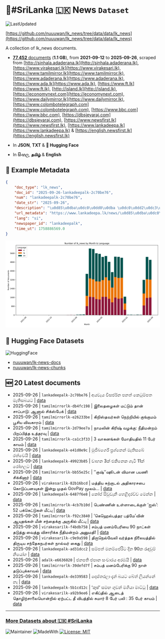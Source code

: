 # 📄#SriLanka 🇱🇰 News `Dataset`

![LastUpdated](https://img.shields.io/badge/last_updated-2025--09--26_17:13:41-green)

[https://github.com/nuuuwan/lk_news/tree/data/data/lk_news](https://github.com/nuuuwan/lk_news/tree/data/data/lk_news)

A collection of lk_news documents.

- [**77,452** documents](https://github.com/nuuuwan/lk_news/tree/data/data/lk_news) (**1.1 GB**), from **2021-09-12** to **2025-09-26**, scraped from [http://sinhala.adaderana.lk](http://sinhala.adaderana.lk), [https://www.virakesari.lk](https://www.virakesari.lk), [https://www.tamilmirror.lk](https://www.tamilmirror.lk), [https://www.adaderana.lk](https://www.adaderana.lk), [https://www.ada.lk](https://www.ada.lk), [https://www.ft.lk](https://www.ft.lk), [http://island.lk](http://island.lk), [https://economynext.com](https://economynext.com), [https://www.dailymirror.lk](https://www.dailymirror.lk), [https://www.colombotelegraph.com](https://www.colombotelegraph.com), [https://www.bbc.com](https://www.bbc.com), [https://dbsjeyaraj.com](https://dbsjeyaraj.com), [https://www.newsfirst.lk](https://www.newsfirst.lk), [https://www.lankadeepa.lk](https://www.lankadeepa.lk) & [https://english.newsfirst.lk](https://english.newsfirst.lk)

- In **JSON**, **TXT** & **🤗 Hugging Face**

- In **සිංහල**, **தமிழ்** & **English**

## 📝 Example Metadata

```json
{
    "doc_type": "lk_news",
    "doc_id": "2025-09-26-lankadeepalk-2c70be76",
    "num": "lankadeepalk-2c70be76",
    "date_str": "2025-09-26",
    "description": "\u0d85\u0dba\u0dc0\u0dd0\u0dba \u0dc0\u0dd2\u0dc3\u0dbb\u0dca\u0da2\u0db1 \u0db4\u0db1\u0dad\u0dca \u0d9a\u0dd9\u0da7\u0dd4\u0db8\u0dca\u0db4\u0dad \u0db8\u0dd0\u0dad\u0dd2\u0dc3\u0db6\u0dba\u0da7",
    "url_metadata": "https://www.lankadeepa.lk/news/\u0d85\u0dba\u0dc0\u0dba-\u0dc0\u0dc3\u0dbb\u0da2\u0db1-\u0db4\u0db1\u0dad-\u0d9a\u0da7\u0db8\u0db4\u0dad-\u0db8\u0dad\u0dc3\u0db6\u0dba\u0da7/101-680286",
    "lang": "si",
    "newspaper_id": "lankadeepalk",
    "time_ut": 1758886569.0
}
```

![Chart](https://raw.githubusercontent.com/nuuuwan/lk_news/refs/heads/data/data/lk_news/docs_by_month_and_lang.png)

## 🤗 Hugging Face Datasets

![HuggingFace](https://img.shields.io/badge/-HuggingFace-FDEE21?style=for-the-badge&logo=HuggingFace)

- [nuuuwan/lk-news-docs](https://huggingface.co/datasets/nuuuwan/lk-news-docs)
- [nuuuwan/lk-news-chunks](https://huggingface.co/datasets/nuuuwan/lk-news-chunks)

## 🆕 20 Latest documents

- 2025-09-26 | `lankadeepalk-2c70be76` | අයවැය විසර්ජන පනත් කෙටුම්පත මැතිසබයට | [data](https://github.com/nuuuwan/lk_news/tree/data/data/lk_news/2020s/2025/2025-09-26-lankadeepalk-2c70be76)
- 2025-09-26 | `tamilmirrorlk-db4fc198` | இலைதழைகள் மட்டும் தான் சாப்பாடு: ஆனால் சிக்ஸ்பேக் | [data](https://github.com/nuuuwan/lk_news/tree/data/data/lk_news/2020s/2025/2025-09-26-tamilmirrorlk-db4fc198)
- 2025-09-26 | `tamilmirrorlk-e26233be` | கிறிஸ்தவர்கள் நெற்றியில் குங்குமம் பூசிய விவகாரம் | [data](https://github.com/nuuuwan/lk_news/tree/data/data/lk_news/2020s/2025/2025-09-26-tamilmirrorlk-e26233be)
- 2025-09-26 | `tamilmirrorlk-2d79ee7a` | நாமலின் கிரிஷ் வழக்கு: நீதிமன்றம் பிறப்பித்த உத்தரவு | [data](https://github.com/nuuuwan/lk_news/tree/data/data/lk_news/2020s/2025/2025-09-26-tamilmirrorlk-2d79ee7a)
- 2025-09-26 | `tamilmirrorlk-ca1c3f33` | 3 வாகனங்கள் மோதியதில் 11 பேர் காயம் | [data](https://github.com/nuuuwan/lk_news/tree/data/data/lk_news/2020s/2025/2025-09-26-tamilmirrorlk-ca1c3f33)
- 2025-09-26 | `lankadeepalk-e41d0e9c` | මුජිබර්ගේ ප්‍රශ්නෙන් මැතිසබේ රත්වෙයි | [data](https://github.com/nuuuwan/lk_news/tree/data/data/lk_news/2020s/2025/2025-09-26-lankadeepalk-e41d0e9c)
- 2025-09-26 | `lankadeepalk-49923b85` | වාහන 3ක් එකිනෙක ගැටී 11ක් රෝහලට | [data](https://github.com/nuuuwan/lk_news/tree/data/data/lk_news/2020s/2025/2025-09-26-lankadeepalk-49923b85)
- 2025-09-26 | `tamilmirrorlk-bb55e25c` | ’’குஷ்’’ஷூடன் விமான பயணி சிக்கினார் | [data](https://github.com/nuuuwan/lk_news/tree/data/data/lk_news/2020s/2025/2025-09-26-tamilmirrorlk-bb55e25c)
- 2025-09-26 | `virakesarilk-82b16bcd` | மத்திய சுற்றாடல் அதிகாரசபை கொடுப்பனவுகள் இன்று முதல் GovPay மூலம்... | [data](https://github.com/nuuuwan/lk_news/tree/data/data/lk_news/2020s/2025/2025-09-26-virakesarilk-82b16bcd)
- 2025-09-26 | `lankadeepalk-6487f6e8` | කෝප් සිවුවැනි හෙළිදරව්ව මෙන්න | [data](https://github.com/nuuuwan/lk_news/tree/data/data/lk_news/2020s/2025/2025-09-26-lankadeepalk-6487f6e8)
- 2025-09-26 | `tamilmirrorlk-4cb7b10d` | பெண்ணின் உள்ளாடைக்குள் ‘ஐஸ்’: 52  பக்கெட்டுகள் மீட்பு | [data](https://github.com/nuuuwan/lk_news/tree/data/data/lk_news/2020s/2025/2025-09-26-tamilmirrorlk-4cb7b10d)
- 2025-09-26 | `tamilmirrorlk-f92c3840` | ’கெஹெல்பத்தர பத்மே’வின்  ஆயுதங்கள் மீன் சந்தைக்கு அருகில் மீட்பு | [data](https://github.com/nuuuwan/lk_news/tree/data/data/lk_news/2020s/2025/2025-09-26-tamilmirrorlk-f92c3840)
- 2025-09-26 | `virakesarilk-f4bdb758` | சம்பத் மனம்பேரியை 90 நாட்கள் தடுத்து வைத்து விசாரிக்க நீதிமன்றம் அனுமதி! | [data](https://github.com/nuuuwan/lk_news/tree/data/data/lk_news/2020s/2025/2025-09-26-virakesarilk-f4bdb758)
- 2025-09-26 | `virakesarilk-c9e9a598` | திருநெல்வேலி வர்த்தக நிலையத்தில் திருடிய சந்தேகநபர்கள் நால்வர் கைது | [data](https://github.com/nuuuwan/lk_news/tree/data/data/lk_news/2020s/2025/2025-09-26-virakesarilk-c9e9a598)
- 2025-09-26 | `lankadeepalk-ad31dcc2` | සම්පත් මනම්පේරිට දින 90ක රැඳවුම් නියෝග | [data](https://github.com/nuuuwan/lk_news/tree/data/data/lk_news/2020s/2025/2025-09-26-lankadeepalk-ad31dcc2)
- 2025-09-26 | `adalk-e6636020` | ජනපති ජපාන සංචාරය අරඹයි | [data](https://github.com/nuuuwan/lk_news/tree/data/data/lk_news/2020s/2025/2025-09-26-adalk-e6636020)
- 2025-09-26 | `tamilmirrorlk-39defd7f` | சம்பத் மனம்பேரிக்கு 90 நாள் தடுப்புக்காவல் | [data](https://github.com/nuuuwan/lk_news/tree/data/data/lk_news/2020s/2025/2025-09-26-tamilmirrorlk-39defd7f)
- 2025-09-26 | `lankadeepalk-de339583` | දොස්තරලා දැන් බයට බේත් ලියන්නේ නෑ | [data](https://github.com/nuuuwan/lk_news/tree/data/data/lk_news/2020s/2025/2025-09-26-lankadeepalk-de339583)
- 2025-09-26 | `lankadeepalk-5b1cd12c` | ‘කුෂ්‘ සමඟ ගුවන් මගියා මාට්ටු | [data](https://github.com/nuuuwan/lk_news/tree/data/data/lk_news/2020s/2025/2025-09-26-lankadeepalk-5b1cd12c)
- 2025-09-26 | `virakesarilk-a92b9ee6` | எகிப்தில் ஆடைத் தொழிற்சாலையொன்றில் ஏற்பட்ட தீ விபத்தில் சுமார் 8 பேர் பலி : 35 பேர் காயம் | [data](https://github.com/nuuuwan/lk_news/tree/data/data/lk_news/2020s/2025/2025-09-26-virakesarilk-a92b9ee6)

---

### [More Datasets about 🇱🇰 #SriLanka](https://github.com/nuuuwan/lk_datasets)

![Maintainer](https://img.shields.io/badge/maintainer-nuuuwan-red)
![MadeWith](https://img.shields.io/badge/made_with-python-blue)
[![License: MIT](https://img.shields.io/badge/License-MIT-yellow.svg)](https://opensource.org/licenses/MIT)
